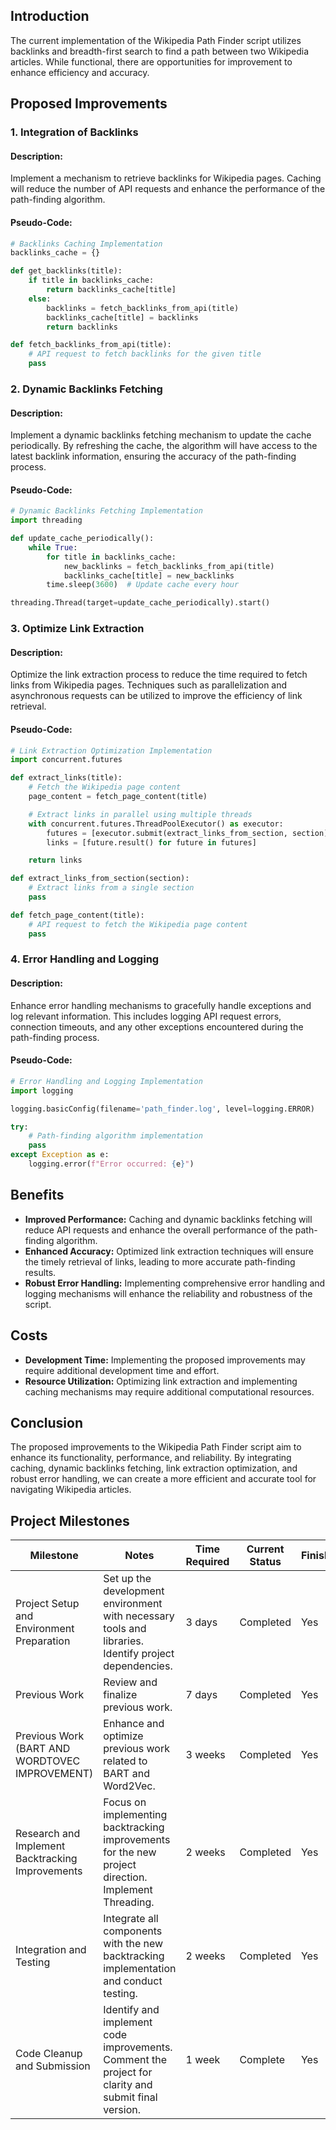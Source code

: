 ## Introduction
The current implementation of the Wikipedia Path Finder script utilizes backlinks and breadth-first search to find a path between two Wikipedia articles. While functional, there are opportunities for improvement to enhance efficiency and accuracy.

## Proposed Improvements

### 1. Integration of Backlinks 
#### Description:
Implement a mechanism to retrieve backlinks for Wikipedia pages. Caching will reduce the number of API requests and enhance the performance of the path-finding algorithm.

#### Pseudo-Code:
```python
# Backlinks Caching Implementation
backlinks_cache = {}

def get_backlinks(title):
    if title in backlinks_cache:
        return backlinks_cache[title]
    else:
        backlinks = fetch_backlinks_from_api(title)
        backlinks_cache[title] = backlinks
        return backlinks

def fetch_backlinks_from_api(title):
    # API request to fetch backlinks for the given title
    pass
```

### 2. Dynamic Backlinks Fetching
#### Description:
Implement a dynamic backlinks fetching mechanism to update the cache periodically. By refreshing the cache, the algorithm will have access to the latest backlink information, ensuring the accuracy of the path-finding process.

#### Pseudo-Code:
```python
# Dynamic Backlinks Fetching Implementation
import threading

def update_cache_periodically():
    while True:
        for title in backlinks_cache:
            new_backlinks = fetch_backlinks_from_api(title)
            backlinks_cache[title] = new_backlinks
        time.sleep(3600)  # Update cache every hour

threading.Thread(target=update_cache_periodically).start()
```

### 3. Optimize Link Extraction
#### Description:
Optimize the link extraction process to reduce the time required to fetch links from Wikipedia pages. Techniques such as parallelization and asynchronous requests can be utilized to improve the efficiency of link retrieval.

#### Pseudo-Code:
```python
# Link Extraction Optimization Implementation
import concurrent.futures

def extract_links(title):
    # Fetch the Wikipedia page content
    page_content = fetch_page_content(title)

    # Extract links in parallel using multiple threads
    with concurrent.futures.ThreadPoolExecutor() as executor:
        futures = [executor.submit(extract_links_from_section, section) for section in page_content.sections]
        links = [future.result() for future in futures]

    return links

def extract_links_from_section(section):
    # Extract links from a single section
    pass

def fetch_page_content(title):
    # API request to fetch the Wikipedia page content
    pass
```

### 4. Error Handling and Logging
#### Description:
Enhance error handling mechanisms to gracefully handle exceptions and log relevant information. This includes logging API request errors, connection timeouts, and any other exceptions encountered during the path-finding process.

#### Pseudo-Code:
```python
# Error Handling and Logging Implementation
import logging

logging.basicConfig(filename='path_finder.log', level=logging.ERROR)

try:
    # Path-finding algorithm implementation
    pass
except Exception as e:
    logging.error(f"Error occurred: {e}")
```

## Benefits
- **Improved Performance:** Caching and dynamic backlinks fetching will reduce API requests and enhance the overall performance of the path-finding algorithm.
- **Enhanced Accuracy:** Optimized link extraction techniques will ensure the timely retrieval of links, leading to more accurate path-finding results.
- **Robust Error Handling:** Implementing comprehensive error handling and logging mechanisms will enhance the reliability and robustness of the script.

## Costs
- **Development Time:** Implementing the proposed improvements may require additional development time and effort.
- **Resource Utilization:** Optimizing link extraction and implementing caching mechanisms may require additional computational resources.

## Conclusion
The proposed improvements to the Wikipedia Path Finder script aim to enhance its functionality, performance, and reliability. By integrating caching, dynamic backlinks fetching, link extraction optimization, and robust error handling, we can create a more efficient and accurate tool for navigating Wikipedia articles.


## Project Milestones

| Milestone                               | Notes                                                   | Time Required | Current Status | Finished | Delivery Date     |
|-----------------------------------------|---------------------------------------------------------|---------------|----------------|----------|-------------------|
| Project Setup and Environment Preparation | Set up the development environment with necessary tools and libraries. Identify project dependencies. | 3 days        | Completed      | Yes      | Mar 28, 2024      |
| Previous Work                           | Review and finalize previous work.                      | 7 days        | Completed      | Yes      | Thursday, April 4, 2024 |
| Previous Work (BART AND WORDTOVEC IMPROVEMENT) | Enhance and optimize previous work related to BART and Word2Vec. | 3 weeks       | Completed      | Yes      | Thursday, April 25, 2024 |
| Research and Implement Backtracking Improvements | Focus on implementing backtracking improvements for the new project direction. Implement Threading. | 2 weeks       | Completed      | Yes      | Thursday, April 18, 2024 |
| Integration and Testing                | Integrate all components with the new backtracking implementation and conduct testing. | 2 weeks       | Completed      | Yes      | Thursday, May 9, 2024 |
| Code Cleanup and Submission            | Identify and implement code improvements. Comment the project for clarity and submit final version. | 1 week     | Complete        | Yes       | Friday, May 17, 2024 |
